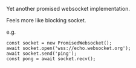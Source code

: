 Yet another promised websocket implementation.

Feels more like blocking socket.

e.g. 

```
const socket = new PromisedWebsocket();
await socket.open('wss://echo.websocket.org');
await socket.send('ping');
const pong = await socket.recv();
```
